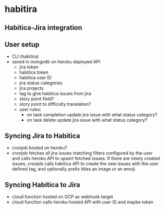 # habitira

## Habitica-Jira integration

## User setup
  - CLI (habitira)
  - saved in mongodb on heroku deployed API
    - jira token
    - habitica token
    - habitica user ID
    - jira status categories 
    - jira projects
    - tag to give habitica issues from jira
    - story point field?
    - story point to difficulty translation?
    - user rules:
      - on task completion update jira issue with what status category?
      - on task delete update jira issue with what status category?

## Syncing Jira to Habitica
  - cronjob hosted on heroku?
  - cronjob fetches all jira issues matching filters configured by the user
    and calls heroku API to upsert fetched issues. If there are newly created
    issues, cronjob calls habitica API to create the new issues with 
    the user defined tag, and optionally prefix titles an image or an emoji.
  
## Syncing Habitica to Jira
  - cloud function hosted on GCP as webhook target
  - cloud function calls heroku hosted API with user ID and maybe token
